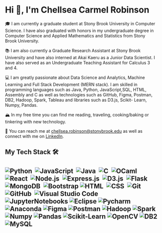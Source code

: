 <h1 align="left">Hi 👋, I'm Chellsea Carmel Robinson </h1>

<!--
**chellseacarmel/chellseacarmel** is a ✨ _special_ ✨ repository because its `README.md` (this file) appears on your GitHub profile.

Here are some ideas to get you started:

- 🔭 I’m currently working on ...
- 🌱 I’m currently learning ...
- 👯 I’m looking to collaborate on ...
- 🤔 I’m looking for help with ...
- 💬 Ask me about ...
- 📫 How to reach me: ...
- 😄 Pronouns: ...
- ⚡ Fun fact: ...
-->

🎓 I am currently a graduate student at Stony Brook University in Computer Science. I have also graduated with honors 
in my undergraduate degree in Computer Science and Applied Mathematics and Statistics from Stony Brook University.

📚 I am also currently a Graduate Research Assistant at Stony Brook University and have also interned at Akai Kaeru 
as a Junior Data Scientist. I have also served as an Undergraduate Teaching Assistant for Calculus 3 and 4.

💻 I am greatly passionate about Data Science and Analytics, Machine Learning and Full Stack Development (MERN stack). 
I am skilled in programming languages such as Java, Python, JavaScript,SQL, HTML, Assembly and C as well as technologies
such as GitHub, Figma, Postman, DB2, Hadoop, Spark, Tableau and libraries such as D3.js, Scikit- Learn, Numpy, Pandas.

🏔 In my free time you can find me reading, traveling, cooking/baking or tinkering with new technology.

💬 You can reach me at chellsea.robinson@stonybrook.edu as well as connect with me on <a href="https://www.linkedin.com/in/chellsea-carmel-robinson/">LinkedIn</a>.

<h2> My Tech Stack 🛠<h2>

![Python](https://img.shields.io/badge/-Python-05122A?style=flat&logo=python)&nbsp;
![JavaScript](https://img.shields.io/badge/-JavaScript-05122A?style=flat&logo=javascript)&nbsp;
![Java](https://img.shields.io/badge/-Java-05122A?style=flat&logo=Java&logoColor=FFA518)&nbsp;
![C](https://img.shields.io/badge/-C-05122A?style=flat&logo=C&logoColor=A8B9CC)&nbsp;
![OCaml](https://img.shields.io/badge/-OCaml-05122A?style=flat&logo=ocaml&logoColor=#EC6813)&nbsp;
![React](https://img.shields.io/badge/-React-05122A?style=flat&logo=react)&nbsp;
![Node.js](https://img.shields.io/badge/-Node.js-05122A?style=flat&logo=node.js)&nbsp;
![Express.js](https://img.shields.io/badge/-Express.js-05122A?style=flat&logo=express.js)&nbsp;
![D3.js](https://img.shields.io/badge/-D3.js-05122A?style=flat&logo=d3dotjs&logoColor=#F9A03C)&nbsp;
![Flask](https://img.shields.io/badge/-Flask-05122A?style=flat&logo=flask)&nbsp;
![MongoDB](https://img.shields.io/badge/-MongoDB-05122A?style=flat&logo=mongodb&logoColor=#47A248)&nbsp;
![Bootstrap](https://img.shields.io/badge/-Bootstrap-05122A?style=flat&logo=bootstrap&logoColor=563D7C)
![HTML](https://img.shields.io/badge/-HTML-05122A?style=flat&logo=HTML5)&nbsp;
![CSS](https://img.shields.io/badge/-CSS-05122A?style=flat&logo=CSS3&logoColor=1572B6)&nbsp;
![Git](https://img.shields.io/badge/-Git-05122A?style=flat&logo=git)&nbsp;
![GitHub](https://img.shields.io/badge/-GitHub-05122A?style=flat&logo=github)&nbsp;
![Visual Studio Code](https://img.shields.io/badge/-Visual%20Studio%20Code-05122A?style=flat&logo=visual-studio-code&logoColor=007ACC)&nbsp;
![JupyterNotebooks](https://img.shields.io/badge/-JupyterNotebooks-05122A?style=flat&logo=jupyter&logoColor=#F37626)
![Eclipse](https://img.shields.io/badge/-Eclipse-05122A?style=flat&logo=eclipse-ide&logoColor=2C2255)
![Pycharm](https://img.shields.io/badge/-Pycharm-05122A?style=flat&logo=pycharm&logoColor=#000000)
![Anaconda](https://img.shields.io/badge/-Anaconda-05122A?style=flat&logo=anaconda&logoColor=#44A833)
![Figma](https://img.shields.io/badge/-Figma-05122A?style=flat&logo=figma&logoColor=#F24E1E)
![Postman](https://img.shields.io/badge/-Postman-05122A?style=flat&logo=postman&logoColor=#FF6C37)
![Hadoop](https://img.shields.io/badge/-Hadoop-05122A?style=flat&logo=apachehadoop&logoColor=#66CCFF)
![Spark](https://img.shields.io/badge/-Spark-05122A?style=flat&logo=spark)
![Numpy](https://img.shields.io/badge/-Numpy-05122A?style=flat&logo=numpy&logoColor=#013243)
![Pandas](https://img.shields.io/badge/-Pandas-05122A?style=flat&logo=pandas&logoColor=#150458)
![Scikit-Learn](https://img.shields.io/badge/-ScikitLearn-05122A?style=flat&logo=scikitlearn&logoColor=#F7931E)
![OpenCV](https://img.shields.io/badge/-OpenCV-05122A?style=flat&logo=opencv&logoColor=#5C3EE8)
![DB2](https://img.shields.io/badge/-DB2-05122A?style=flat&logo=db2&logoColor=#FF6C37)
![MySQL](https://img.shields.io/badge/-MySQL-05122A?style=flat&logo=mysql&logoColor=#4479A1)





